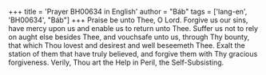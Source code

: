 +++
title = 'Prayer BH00634 in English'
author = "Báb"
tags = ['lang-en', 'BH00634', "Báb"]
+++
Praise be unto Thee, O Lord.  Forgive us our sins, have mercy upon us and enable us to return unto Thee.  Suffer us not to rely on aught else besides Thee, and vouchsafe unto us, through Thy bounty, that which Thou lovest and desirest and well beseemeth Thee.  Exalt the station of them that have truly believed, and forgive them with Thy gracious forgiveness.  Verily, Thou art the Help in Peril, the Self-Subsisting.
